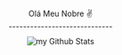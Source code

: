 
<div align="center">
  <div>Olá Meu Nobre ✌</div>
  <div>-----------------------------</div>
<img style="margin-top: 10px" align="center" src="https://github-readme-stats.vercel.app/api?username=jeffersonsebastiao&include_all_commits=true&count_private=true&show_icons=true&line_height=20&title_color=2B5BBD&icon_color=1124BB&text_color=A1A1A1&bg_color=0,000000,130F40" alt="my Github Stats"/>
</div>

